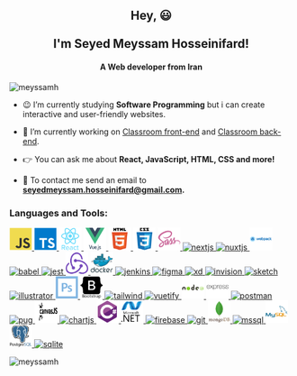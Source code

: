<h2 align="center">Hey, 😃<br/><br/>I'm Seyed Meyssam Hosseinifard!</h1>

<h4 align="center">A Web developer from Iran</h4>



<p align="left">
    <img src="https://komarev.com/ghpvc/?username=meyssamh&label=Profile%20views&color=orange&style=flat" alt="meyssamh" />
</p>



- 😉 I’m currently studying **Software Programming** but i can create interactive and user-friendly websites.

- 👷 I’m currently working on [Classroom front-end](www.github.com/meyssamh/Classroom_frontend) and [Classroom back-end](www.github.com/meyssamh/Classroom_backend).

- 👉 You can ask me about **React, JavaScript, HTML, CSS and more!**

- 📧 To contact me send an email to **seyedmeyssam.hosseinifard@gmail.com.**



<h3 align="left">Languages and Tools:</h3>
<p align="left">
    <a href="https://developer.mozilla.org/en-US/docs/Web/JavaScript" target="_blank" rel="noreferrer">
        <img src="https://raw.githubusercontent.com/devicons/devicon/master/icons/javascript/javascript-original.svg" alt="javascript" width="40" height="40"/>
    </a>
 	<a href="https://www.typescriptlang.org/" target="_blank" rel="noreferrer">
  		<img src="https://raw.githubusercontent.com/devicons/devicon/master/icons/typescript/typescript-original.svg" alt="typescript" width="40" height="40"/>
 	</a>
 	<a href="https://reactjs.org/" target="_blank" rel="noreferrer">
        <img src="https://raw.githubusercontent.com/devicons/devicon/master/icons/react/react-original-wordmark.svg" alt="react" width="40" height="40"/>
    </a>
	<a href="https://vuejs.org/" target="_blank" rel="noreferrer">
		<img src="https://raw.githubusercontent.com/devicons/devicon/master/icons/vuejs/vuejs-original-wordmark.svg" alt="vuejs" width="40" height="40"/>
	</a>
	<a href="https://www.w3.org/html/" target="_blank" rel="noreferrer">
		<img src="https://raw.githubusercontent.com/devicons/devicon/master/icons/html5/html5-original-wordmark.svg" alt="html5" width="40" height="40"/> 
	</a>
	<a href="https://www.w3schools.com/css/" target="_blank" rel="noreferrer">
		<img src="https://raw.githubusercontent.com/devicons/devicon/master/icons/css3/css3-original-wordmark.svg" alt="css3" width="40" height="40"/>
	</a>
	<a href="https://sass-lang.com" target="_blank" rel="noreferrer"> 
		<img src="https://raw.githubusercontent.com/devicons/devicon/master/icons/sass/sass-original.svg" alt="sass" width="40" height="40"/> 
	</a>
	<a href="https://nextjs.org/" target="_blank" rel="noreferrer"> 
		<img src="https://cdn.worldvectorlogo.com/logos/nextjs-2.svg" alt="nextjs" width="40" height="40"/> 
	</a>
	<a href="https://nuxtjs.org/" target="_blank" rel="noreferrer"> 
		<img src="https://www.vectorlogo.zone/logos/nuxtjs/nuxtjs-icon.svg" alt="nuxtjs" width="40" height="40"/> 
	</a>
	<a href="https://webpack.js.org" target="_blank" rel="noreferrer"> 
		<img src="https://raw.githubusercontent.com/devicons/devicon/d00d0969292a6569d45b06d3f350f463a0107b0d/icons/webpack/webpack-original-wordmark.svg" alt="webpack" width="40" height="40"/> 
	</a>
	<a href="https://babeljs.io/" target="_blank" rel="noreferrer">
		<img src="https://www.vectorlogo.zone/logos/babeljs/babeljs-icon.svg" alt="babel" width="40" height="40"/>
	</a>
	<a href="https://jestjs.io" target="_blank" rel="noreferrer"> 
		<img src="https://www.vectorlogo.zone/logos/jestjsio/jestjsio-icon.svg" alt="jest" width="40" height="40"/> 
	</a>
	<a href="https://redux.js.org" target="_blank" rel="noreferrer"> 
		<img src="https://raw.githubusercontent.com/devicons/devicon/master/icons/redux/redux-original.svg" alt="redux" width="40" height="40"/> 
	</a>
	<a href="https://www.docker.com/" target="_blank" rel="noreferrer">
		<img src="https://raw.githubusercontent.com/devicons/devicon/master/icons/docker/docker-original-wordmark.svg" alt="docker" width="40" height="40"/>
	</a>
	<a href="https://www.jenkins.io" target="_blank" rel="noreferrer"> 
		<img src="https://www.vectorlogo.zone/logos/jenkins/jenkins-icon.svg" alt="jenkins" width="40" height="40"/> 
	</a>
	<a href="https://www.figma.com/" target="_blank" rel="noreferrer">
		<img src="https://www.vectorlogo.zone/logos/figma/figma-icon.svg" alt="figma" width="40" height="40"/>
	</a>
	<a href="https://www.adobe.com/products/xd.html" target="_blank" rel="noreferrer"> 
		<img src="https://cdn.worldvectorlogo.com/logos/adobe-xd.svg" alt="xd" width="40" height="40"/> 
	</a>
	<a href="https://www.invisionapp.com/" target="_blank" rel="noreferrer"> 
		<img src="https://www.vectorlogo.zone/logos/invisionapp/invisionapp-icon.svg" alt="invision" width="40" height="40"/> 
	</a>
	<a href="https://www.sketch.com/" target="_blank" rel="noreferrer"> 
		<img src="https://www.vectorlogo.zone/logos/sketchapp/sketchapp-icon.svg" alt="sketch" width="40" height="40"/> 
	</a>
	<a href="https://www.adobe.com/in/products/illustrator.html" target="_blank" rel="noreferrer"> 
		<img src="https://www.vectorlogo.zone/logos/adobe_illustrator/adobe_illustrator-icon.svg" alt="illustrator" width="40" height="40"/> 
	</a>
	<a href="https://www.photoshop.com/en" target="_blank" rel="noreferrer"> 
		<img src="https://raw.githubusercontent.com/devicons/devicon/master/icons/photoshop/photoshop-line.svg" alt="photoshop" width="40" height="40"/> 
	</a>
	<a href="https://getbootstrap.com" target="_blank" rel="noreferrer">
		<img src="https://raw.githubusercontent.com/devicons/devicon/master/icons/bootstrap/bootstrap-plain-wordmark.svg" alt="bootstrap" width="40" height="40"/>
	</a>
	<a href="https://tailwindcss.com/" target="_blank" rel="noreferrer"> 
		<img src="https://www.vectorlogo.zone/logos/tailwindcss/tailwindcss-icon.svg" alt="tailwind" width="40" height="40"/> 
	</a>
	<a href="https://vuetifyjs.com/en/" target="_blank" rel="noreferrer"> 
		<img src="https://bestofjs.org/logos/vuetify.svg" alt="vuetify" width="40" height="40"/> 
	</a>
	<a href="https://nodejs.org" target="_blank" rel="noreferrer"> 
		<img src="https://raw.githubusercontent.com/devicons/devicon/master/icons/nodejs/nodejs-original-wordmark.svg" alt="nodejs" width="40" height="40"/> 
	</a>
	<a href="https://expressjs.com" target="_blank" rel="noreferrer">
		<img src="https://raw.githubusercontent.com/devicons/devicon/master/icons/express/express-original-wordmark.svg" alt="express" width="40" height="40"/>
	</a>
	<a href="https://postman.com" target="_blank" rel="noreferrer"> 
		<img src="https://www.vectorlogo.zone/logos/getpostman/getpostman-icon.svg" alt="postman" width="40" height="40"/> 
	</a>
	<a href="https://pugjs.org" target="_blank" rel="noreferrer"> 
		<img src="https://cdn.worldvectorlogo.com/logos/pug.svg" alt="pug" width="40" height="40"/> 
	</a>
	<a href="https://canvasjs.com" target="_blank" rel="noreferrer">
		<img src="https://raw.githubusercontent.com/Hardik0307/Hardik0307/master/assets/canvasjs-charts.svg" alt="canvasjs" width="40" height="40"/>
	</a>
	<a href="https://www.chartjs.org" target="_blank" rel="noreferrer">
		<img src="https://www.chartjs.org/media/logo-title.svg" alt="chartjs" width="40" height="40"/>
	</a>
	<a href="https://www.w3schools.com/cs/" target="_blank" rel="noreferrer">
		<img src="https://raw.githubusercontent.com/devicons/devicon/master/icons/csharp/csharp-original.svg" alt="csharp" width="40" height="40"/>
	</a>
	<a href="https://dotnet.microsoft.com/" target="_blank" rel="noreferrer">
		<img src="https://raw.githubusercontent.com/devicons/devicon/master/icons/dot-net/dot-net-original-wordmark.svg" alt="dotnet" width="40" height="40"/>
	</a>
	<a href="https://firebase.google.com/" target="_blank" rel="noreferrer">
		<img src="https://www.vectorlogo.zone/logos/firebase/firebase-icon.svg" alt="firebase" width="40" height="40"/>
	</a>
	<a href="https://git-scm.com/" target="_blank" rel="noreferrer">
		<img src="https://www.vectorlogo.zone/logos/git-scm/git-scm-icon.svg" alt="git" width="40" height="40"/> 
	</a>
	<a href="https://www.mongodb.com/" target="_blank" rel="noreferrer"> 
		<img src="https://raw.githubusercontent.com/devicons/devicon/master/icons/mongodb/mongodb-original-wordmark.svg" alt="mongodb" width="40" height="40"/> 
	</a> 
	<a href="https://www.microsoft.com/en-us/sql-server" target="_blank" rel="noreferrer"> 
		<img src="https://www.svgrepo.com/show/303229/microsoft-sql-server-logo.svg" alt="mssql" width="40" height="40"/> 
	</a> 
	<a href="https://www.mysql.com/" target="_blank" rel="noreferrer"> 
		<img src="https://raw.githubusercontent.com/devicons/devicon/master/icons/mysql/mysql-original-wordmark.svg" alt="mysql" width="40" height="40"/> 
	</a>
	<a href="https://www.postgresql.org" target="_blank" rel="noreferrer"> 
		<img src="https://raw.githubusercontent.com/devicons/devicon/master/icons/postgresql/postgresql-original-wordmark.svg" alt="postgresql" width="40" height="40"/> 
	</a>
	<a href="https://www.sqlite.org/" target="_blank" rel="noreferrer"> 
		<img src="https://www.vectorlogo.zone/logos/sqlite/sqlite-icon.svg" alt="sqlite" width="40" height="40"/> 
	</a>
</p>



<p>
	<img align="left" src="https://github-readme-stats.vercel.app/api/top-langs?username=meyssamh&show_icons=true&locale=en&layout=compact" alt="meyssamh" />
</p>
